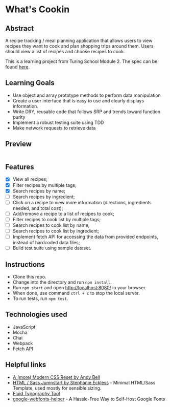 # What's Cookin

## Abstract 

A recipe tracking / meal planning application that allows users to view recipes they want to cook and plan shopping trips around them. Users should view a list of recipes and choose recipes to cook.

This is a learning project from Turing School Module 2. The spec can be found [here](https://frontend.turing.edu/projects/module-2/whats-cookin-part-one.html).

## Learning Goals

- Use object and array prototype methods to perform data manipulation
- Create a user interface that is easy to use and clearly displays information.
- Write DRY, reusable code that follows SRP and trends toward function purity
- Implement a robust testing suite using TDD
- Make network requests to retrieve data

## Preview

![]()

## Features

- [x] View all recipes;
- [x] Filter recipes by multiple tags;
- [x] Search recipes by name;
- [ ] Search recipes by ingredient;
- [ ] Click on a recipe to view more information (directions, ingredients needed, and total cost);
- [ ] Add/remove a recipe to a list of recipes to cook;
- [ ] Filter recipes to cook list by multiple tags;
- [ ] Search recipes to cook list by name;
- [ ] Search recipes to cook list by ingredient;
- [ ] Implement fetch API for accessing the data from provided endpoints, instead of hardcoded data files;
- [ ] Build test suite using sample dataset.

## Instructions

- Clone this repo.
- Change into the directory and run `npm install`.
- Run `npm start` and open [http://localhost:8080/](http://localhost:8080/) in your browser.
- When done, use command `ctrl + c` to stop the local server.
- To run tests, run `npm test`.

## Technologies used

- JavaScript
- Mocha
- Chai
- Webpack
- Fetch API

## Helpful links

- [A (more) Modern CSS Reset by Andy Bell](https://piccalil.li/blog/a-more-modern-css-reset/)
- [HTML / Sass Jumpstart by Stephanie Eckless](https://github.com/5t3ph/html-sass-jumpstart) - Minimal HTML/Sass Template, used mostly for sensible sizing.
- [Fluid Typography Tool](https://fluidtypography.com/)
- [google-webfonts-helper](https://gwfh.mranftl.com/fonts) - A Hassle-Free Way to Self-Host Google Fonts